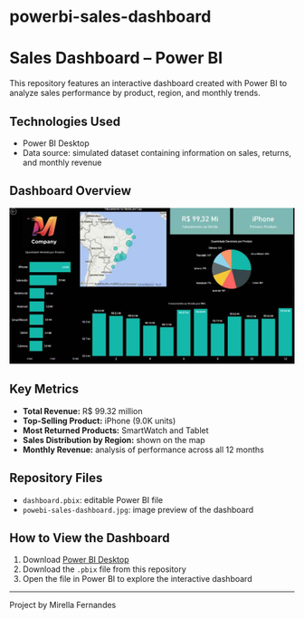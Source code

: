 # powerbi-sales-dashboard
# Sales Dashboard – Power BI

This repository features an interactive dashboard created with Power BI to analyze sales performance by product, region, and monthly trends.

## Technologies Used
- Power BI Desktop
- Data source: simulated dataset containing information on sales, returns, and monthly revenue

## Dashboard Overview

![Dashboard](powebi-sales-dashboard.jpg)

## Key Metrics
- **Total Revenue:** R$ 99.32 million
- **Top-Selling Product:** iPhone (9.0K units)
- **Most Returned Products:** SmartWatch and Tablet
- **Sales Distribution by Region:** shown on the map
- **Monthly Revenue:** analysis of performance across all 12 months

## Repository Files
- `dashboard.pbix`: editable Power BI file
- `powebi-sales-dashboard.jpg`: image preview of the dashboard

## How to View the Dashboard
1. Download [Power BI Desktop](https://powerbi.microsoft.com/)
2. Download the `.pbix` file from this repository
3. Open the file in Power BI to explore the interactive dashboard

---
 Project by Mirella Fernandes

